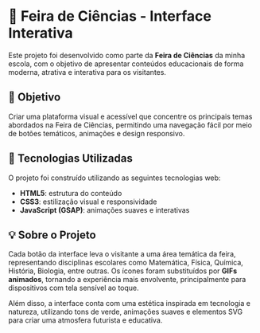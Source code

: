# 🌿 Feira de Ciências - Interface Interativa

Este projeto foi desenvolvido como parte da **Feira de Ciências** da minha escola, com o objetivo de apresentar conteúdos educacionais de forma moderna, atrativa e interativa para os visitantes.

## 🎯 Objetivo

Criar uma plataforma visual e acessível que concentre os principais temas abordados na Feira de Ciências, permitindo uma navegação fácil por meio de botões temáticos, animações e design responsivo.

## 🧠 Tecnologias Utilizadas

O projeto foi construído utilizando as seguintes tecnologias web:

- **HTML5**: estrutura do conteúdo
- **CSS3**: estilização visual e responsividade
- **JavaScript (GSAP)**: animações suaves e interativas

## 💡 Sobre o Projeto

Cada botão da interface leva o visitante a uma área temática da feira, representando disciplinas escolares como Matemática, Física, Química, História, Biologia, entre outras. Os ícones foram substituídos por **GIFs animados**, tornando a experiência mais envolvente, principalmente para dispositivos com tela sensível ao toque.

Além disso, a interface conta com uma estética inspirada em tecnologia e natureza, utilizando tons de verde, animações suaves e elementos SVG para criar uma atmosfera futurista e educativa.

